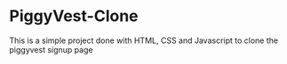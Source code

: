 # PiggyVest-Clone
This is a simple project done with HTML, CSS and Javascript to clone the piggyvest signup page
